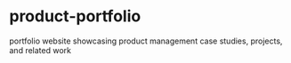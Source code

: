 # product-portfolio
portfolio website showcasing product management case studies, projects, and related work
